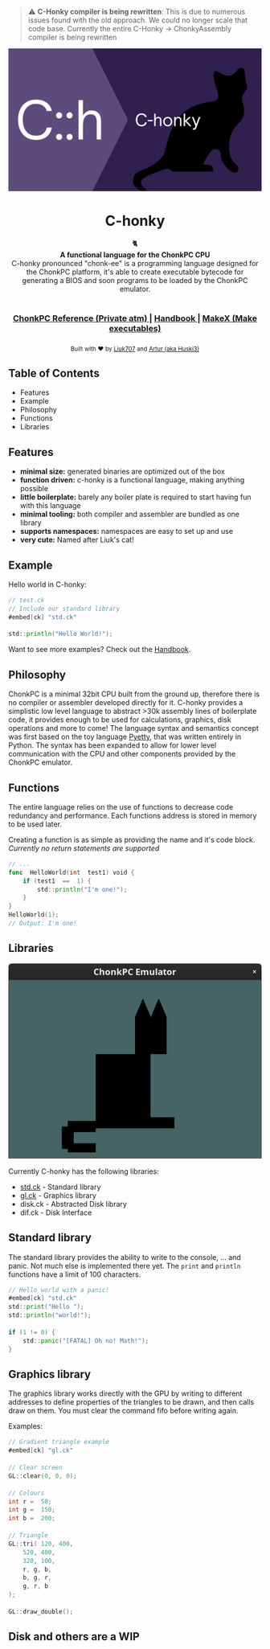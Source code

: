 > :warning: **C-Honky compiler is being rewritten**: This is due to numerous issues found with the old approach. We could no longer scale that code base. Currently the entire C-Honky -> ChonkyAssembly compiler is being rewritten  

![img](https://github.com/HUSKI3/C-honky/blob/main/img/Ch.png)
<h1 align="center">C-honky</h1>

<div align="center">
  🐈
</div>
<div align="center">
  <strong>A functional language for the ChonkPC CPU</strong>
</div>
<div align="center">
  C-honky pronounced "chonk-ee" is a programming language designed for the ChonkPC platform, it's able to create executable bytecode for generating a BIOS and soon programs to be loaded by the ChonkPC emulator.
</div>

<br />
<div align="center">
  <h3>
    <a href="">
      ChonkPC Reference (Private atm)
    </a>
    <span> | </span>
    <a href="https://github.com/HUSKI3/C-honky/wiki/Getting-started">
      Handbook
    </a>
    <span> | </span>
    <a href="https://github.com/HUSKI3/Makex">
      MakeX (Make executables)
    </a>
  </h3>
</div>

<div align="center">
  <sub>Built with ❤︎ by
  <a href="https://github.com/liuk7071">Liuk707</a> and
  <a href="https://github.com/HUSKI3"> Artur (aka Huski3)</a>
</div>

## Table of Contents
- Features
- Example
- Philosophy
- Functions
- Libraries 

## Features
- __minimal size:__ generated binaries are optimized out of the box
- __function driven:__ c-honky is a functional language, making anything possible
- __little boilerplate:__ barely any boiler plate is required to start having fun with this language
- __minimal tooling:__ both compiler and assembler are bundled as one library
- __supports namespaces:__ namespaces are easy to set up and use
- __very cute:__ Named after Liuk's cat!

## Example
Hello world in C-honky:
```go
// test.ck
// Include our standard library
#embed[ck] "std.ck"

std::println("Hello World!");
```
Want to see more examples? Check out the [Handbook](https://github.com/HUSKI3/C-honky/wiki/Getting-started).

## Philosophy
ChonkPC is a minimal 32bit CPU built from the ground up, therefore there is no compiler or assembler developed directly for it. C-honky provides a simplistic low level language to abstract >30k assembly lines of boilerplate code, it provides enough to be used for calculations, graphics, disk operations and more to come! 
The language syntax and semantics concept was first based on the toy language [Pyetty](https://github.com/HUSKI3/Pyetty), that was written entirely in Python. The syntax has been expanded to allow for lower level communication with the CPU and other components provided by the ChonkPC emulator.

## Functions
The entire language relies on the use of functions to decrease code redundancy and performance. Each functions address is stored in memory to be used later. 

Creating a function is as simple as providing the name and it's code block. *Currently no return statements are supported*
```go
// ...
func  HelloWorld(int  test1) void {
	if (test1  ==  1) {
		std::println("I'm one!");
	}
}
HelloWorld(1);
// Output: I'm one!
```

## Libraries
![img](https://github.com/HUSKI3/C-honky/blob/main/img/boot.png)

Currently C-honky has the following libraries:
- [std.ck](https://github.com/HUSKI3/C-honky/blob/main/libs/std.ck) - Standard library
- [gl.ck](https://github.com/HUSKI3/C-honky/blob/main/libs/gl.ck)  - Graphics library
- disk.ck - Abstracted Disk library
- dif.ck - Disk Interface

## Standard library
The standard library provides the ability to write to the console, ... and panic. Not much else is implemented there yet. The `print` and `println` functions have a limit of 100 characters.
```go
// Hello world with a panic!
#embed[ck] "std.ck"
std::print("Hello ");
std::println("world!");

if (1 != 0) {
	std::panic("[FATAL] Oh no! Math!");
}
```

## Graphics library
The graphics library works directly with the GPU by writing to different addresses to define properties of the triangles to be drawn, and then calls draw on them. You must clear the command fifo before writing again. 

Examples:
```go
// Gradient triangle example
#embed[ck] "gl.ck"

// Clear screen
GL::clear(0, 0, 0);

// Colours
int r =  50;
int g =  150;
int b =  200;

// Triangle
GL::tri( 120, 400,
	520, 400,
	320, 100,
	r, g, b,
	b, g, r,
	g, r, b
);

GL::draw_double();
```

## Disk and others are a WIP
